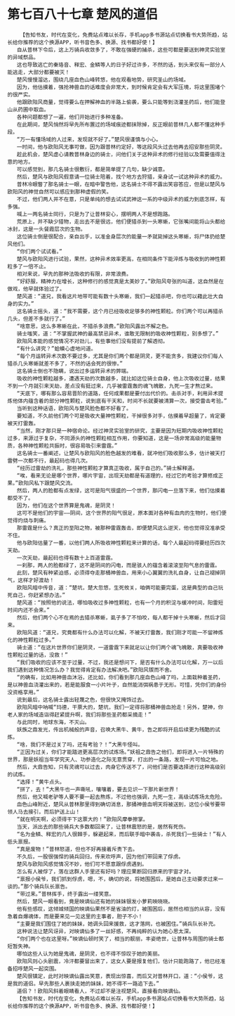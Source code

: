 # 第七百八十七章 楚风的道侣
        【告知书友，时代在变化，免费站点难以长存，手机app多书源站点切换看书大势所趋，站长给你推荐的这个换源APP，听书音色多、换源、找书都好使！】
       自从普林下令后，这上万骑兵收敛多了，不敢在强硬的捕杀，这些可都是要送到神灵实验室的异域祭品。
       这也导致逃亡的秦珞音、释宏、金鳞等人的日子好过许多，不然的话，到头来仅有一部分人能逃走，大部分都要被灭！
       楚风慢慢溜达，围绕几座血色山峰转悠，他在观看地势，研究圣山的场域。
       因为，他估摸着，强抢神兽血的话难度会非常大，到时候肯定会有大军压境，将这里围堵个的很严实。
       他跟欧阳风商量，觉得要么在押解神血的半路上偷袭，要么只能等到浇灌圣药后，他们能登山从药圃中取血。
       各种问题都想了一遍，他们开始进行多种准备。
       在此期间，楚风悄然将早先所布置过的场域痕迹都抹除掉，反正眼前普林几人都不懂这种手段。
       “万一有懂场域的人过来，发现就不好了。”楚风很谨慎与小心。
       一时间，他与欧阳风无事可做，因为跟普林约定好，等这段风头过去他再去招安那些阴灵。
       趁此机会，楚风虚心请教普林身边的骑士，问他们关于这种异术的修行经验以及需要值得注意的地方。
       可以感觉到，那几名骑士很敷衍，都是简单提了几句，缺少诚意。
       然后，楚风与欧阳风假意请一位骑士陪着，找个地方去狩猎，亲身试一试这种异术的威力。
       普林冷眼瞥了那名骑士一眼，在暗中警告他，这名骑士不得不露出笑容答应，但是以楚风与欧阳风的神觉自然可以感应到那种虚假的笑。
       不过，他们两人并不在意，只是单纯的想去试试武神这一系的中级异术的威力到底怎样，有多强。
       喊上一两名骑士同行，只是为了让普林安心，摆明两人不是想跑路。
       荒原上，并不缺少猎物，走出去不是很远，他们便猎杀到一头寒蜥，它张嘴间能将山头都给冰封，这是一头餐霞层次的生物。
       这位骑士倒是很配合，亲自出手，以准金身层次的能量一矛就毙掉这头寒蜥，将尸体扔给楚风他们。
       “你们两个试试看。”
       楚风与欧阳风进行试验，果然，这种异术效率更高，在相同条件下能淬炼与吸收到的神性颗粒多了一倍不止。
       相对来说，早先的那种法吸收的有限，非常浪费。
       “好舒服，精神力在增长，这种修行的感觉真是太美妙了。”欧阳风夸张的叫道，这自然是在做戏，他早就体验过了。
       楚风道：“道兄，我看这片地带可能有数十头寒蜥，我们一起猎杀吧，你也可以藉此壮大自身的实力。”
       这名骑士摇头，道：“我不需要，这个月已经吸收足够多的神性颗粒。你们两个可以再猎杀几头，但差不多就行了。”
       “啥意思，这么多寒蜥在此，不猎杀多浪费。”欧阳风露出不解之色。
       骑士嗤笑，道：“不掌握武神的最高禁忌异术，谁敢无限制的吸收神性颗粒，别多想了。”
       欧阳风本能的感觉情况不对劲儿，有些事他们没有提前了解透彻。
       “有什么讲究？”蛤蟆心虚地问道。
       “每个月运转异术次数不要过多，尤其是你们两个都是阴灵，更不能贪多，我建议你们每人猎杀几头寒蜥就差不多了，不然的话会死的很惨。”
       这名骑士倒也不隐瞒，说出过多运转异术的弊端。
       吸收的神性颗粒越多，遭遇天劫的次数越多，就比如这位骑士自身，他上次吸收过量，结果不到一个月就引来天劫，差点没有挺过来，几乎被雷霆轰的魂飞魄散，九死一生才熬过来。
       “天底下，哪有那么容易晋阶的道路，任何成果都是要付出代价的。击杀对手，利用异术提炼他体内蕴含着的部分神性颗粒，说到底有干天和，时间不长就要被清算一次，接受雷击考验。”
       当听到这种话语，欧阳风与楚风脸色都不好看了。
       要知道，不久前他们两个可是吸收大量神性颗粒，干掉很多对手，估摸着早超量了，肯定要被天打雷轰。
       “当然，刚才那只是一种宿命论。经过神灵实验室的研究，主要是因为短期内吸收神性颗粒过多，来源过于复杂，不同源头的神性颗粒相互作用，你要知道，这是一场非常高级的能量物质，各种神性颗粒共振时，很容易吸引来雷霆。”
       这名骑士一番阐述，让楚风与欧阳风的脸色越发的难看，就冲他们吸收那么多，估计被天打雷劈一次都不行，最起码也得几次。
       “经历过雷劫的洗礼，那些神性颗粒才算真正吸收，属于自己的。”骑士解释道。
       “唉，看来无论是哪个世界，哪片宇宙，出现天劫都是有道理的，经过它的考验才算修成正果。”欧阳风私下跟楚风交流。
       然后，两人的脸都有点发绿，这可是阳气很盛的一个世界，那闪电一旦落下来，他们估摸着都受不了。
       因为，他们在这个世界算是鬼魂，是阴灵！
       这可不是他们的宇宙——阴间，这个世界的阳气很足，原本面对各种有血肉的生物时，他们便觉得灼烧与刺痛。
       那雷霆是什么？真正的至阳之物，被那种雷霆轰击，即便楚风这么逆天，他也觉得没准承受不住。
       他与欧阳估量了一番，以他们两人所吸收神性颗粒来计算的话，每个人最起码得要经历四次天劫。
       一次天劫，最起码也得有数十上百道雷霆。
       一刹那，两人的脸都绿了，这不是阴间的闪电，而是骇人的蕴含着滚滚至阳气息的雷霆。
       此刻，楚风有种紧迫感，必须得夺走那桶神兽血，用来小心翼翼的洗礼自身，让自己褪掉阴气，这样才好渡劫！
       欧阳风暗中传音，道：“楚坑，楚大忽悠，生死攸关，咱俩可能要完蛋，这是典型的自己玩死自己，你赶紧想办法。”
       楚风道：“按照他的说法，哪怕吸收过多神性颗粒，也有一个月的积淀与缓冲时间，阳雷短时间内还不会来。”
       然后，他们两个心不在焉的去猎杀寒蜥，虱子多了不怕咬，每人都干掉十头寒蜥，然后才回来。
       欧阳风道：“道兄，究竟都有什么办法可以化解，不被天打雷轰，我们刚才可能一不留神炼化的神性颗粒过多。”
       骑士道：“在这片世界你们是阴灵，一道雷霆下来就足以让你们两个魂飞魄散，真要吸收神性颗粒过量的话，没救！”
       “我们吸收的应该不至于过量，不过，我还是想问下，是否有什么办法可以化解，万一以后我们遇到这种情况怎么办？我觉得肯定有办法解决吧。”欧阳风锲而不舍。
       “的确有，比如用神兽血沐浴，还比如，你们看到那几座血色山峰了吗，上面栽种着圣药，是以神兽血浇灌出来的，若是能服食一小片叶子，自然能消弭祸患于无形。可惜，凭你们的身份没资格享用。”
       说到最后，这名骑士露出轻蔑之色，但很快又掩饰过去。
       欧阳风暗中呐喊“玛德，干票大的，楚坑，我们一定得将那桶神兽血抢走！另外，楚神，你老人家的场域造诣得赶紧提升啊，我们将那些圣药都采摘走！”
       与此同时，地球东海，不灭山。
       妖族之鼎发光，传出机械般的声音，召唤大黑牛、黄牛，告之即将开启后续更为残酷的试炼。
       “啥，我们不是过关了吗，还有考验？！”大黑牛怪叫。
       “正因为过关，你们才能踏进更高层次的试炼场。”妖祖之鼎告之他们，即将进入一片特殊的世界，那是妖祖当年学究天人、功参造化之际无意贯穿，打出的一条路，发现一片可怕之地。
       然后，大鼎告知，只有灵魂可以过去，肉身它传送不了，问他们是否要选择进行这种高级别的试炼。
       “选择！”黄牛点头。
       “拼了，去！”大黑牛也一声嘶吼，嚷嚷着，要去见识一下那片新世界！
       然后，他又喊老驴等人要不要一起去熬炼，不过他也强调，九死一生，高级试炼场太危险。
       血色山峰附近，楚风从普林那里得到确切消息，那捅神兽血明天将被送到，这位小侯爷要带领人马去接引，而后护送上山！
       “就在明天啊，必须得干下这票大的！”欧阳风摩拳擦掌。
       当天，派出去的那些骑兵大多数都回来了，让普林震怒的是，居然有死伤。
       “名为金鳞、释宏的几人很棘手，躲避起来，而后联手暗中袭击，杀死我们一些骑士！”有人低头禀报。
       “真是废物！”普林怒道，但也不好再接着斥责下去。
       不久后，一股很强悍的骑兵回归，传来欢呼声，因为他们带回来了俘虏。
       楚风与欧阳风感觉情况不妙，他们可不愿意跟俘虏遇到。
       怎么有人被俘了，落在这群人手里还有好吗？理应果断回归原来的宇宙才对。
       “禀报小侯爷，我们抓到俘虏，嗯，不，确切的说，将她围困后，是她自己主动要求过来一谈的。”那个骑兵队长禀告。
       “带过来。”普林挥手，终于露出一缕笑意。
       然后，楚风一眼看到，竟是映谪仙还有她的妹妹银发小萝莉映晓晓。
       他有些感叹，这倾城倾国的映谪仙果然不是省油的灯，被围困后，居然也相当的从容，没有急着自爆魂体，而是要来见一见这里的主事者，胆子不小！
       “主要是我们围住了她的妹妹，她调头回来援救，这才落网，也被困住。”骑兵队长补充。
       这种说法让楚风讶异，对映谪仙多了一丝好感，不再纯粹的认为她心思太深。
       “你们两个也在这里呀。”映谪仙顿时笑了，相当的靓丽，丰姿绝世，让普林与周围的骑士都短暂失神。
       哪怕这些人认为她是鬼魂，是阴灵，也不得不惊叹于她的美丽。
       欧阳风则心头剧震，冷汗都要冒出来了，这女人要是报复他们，估计只能跑路了，他已经准备招呼楚风一起突围。
       楚风很镇定，此时对映谪仙露出笑意，表现出惊喜，而后又对普林开口，道：“小侯爷，这是我的道侣。早先那些人裹挟走她的妹妹，她不得不一路追下去。”
       道侣？！欧阳风斜着眼睛看人，不过却不是注视楚风，直接看向映谪仙。
       【告知书友，时代在变化，免费站点难以长存，手机app多书源站点切换看书大势所趋，站长给你推荐的这个换源APP，听书音色多、换源、找书都好使！】